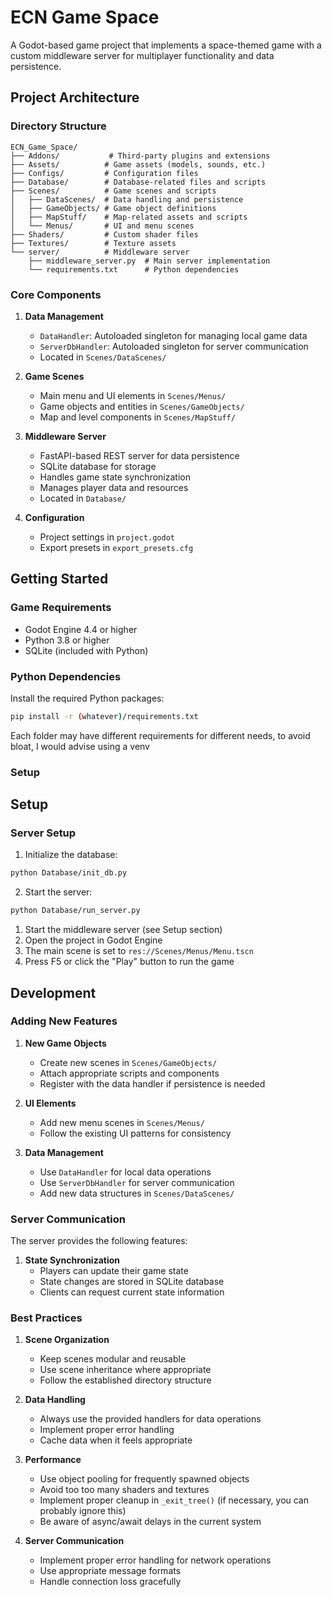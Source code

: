 # ECN Game Space

A Godot-based game project that implements a space-themed game with a custom middleware server for multiplayer functionality and data persistence.

## Project Architecture

### Directory Structure

```
ECN_Game_Space/
├── Addons/           # Third-party plugins and extensions
├── Assets/          # Game assets (models, sounds, etc.)
├── Configs/         # Configuration files
├── Database/        # Database-related files and scripts
├── Scenes/          # Game scenes and scripts
│   ├── DataScenes/  # Data handling and persistence
│   ├── GameObjects/ # Game object definitions
│   ├── MapStuff/    # Map-related assets and scripts
│   └── Menus/       # UI and menu scenes
├── Shaders/         # Custom shader files
├── Textures/        # Texture assets
└── server/          # Middleware server
    ├── middleware_server.py  # Main server implementation
    └── requirements.txt      # Python dependencies
```

### Core Components

1. **Data Management**
   - `DataHandler`: Autoloaded singleton for managing local game data
   - `ServerDbHandler`: Autoloaded singleton for server communication
   - Located in `Scenes/DataScenes/`

2. **Game Scenes**
   - Main menu and UI elements in `Scenes/Menus/`
   - Game objects and entities in `Scenes/GameObjects/`
   - Map and level components in `Scenes/MapStuff/`

3. **Middleware Server**
   - FastAPI-based REST server for data persistence
   - SQLite database for storage
   - Handles game state synchronization
   - Manages player data and resources
   - Located in `Database/`

4. **Configuration**
   - Project settings in `project.godot`
   - Export presets in `export_presets.cfg`

## Getting Started

### Game Requirements
- Godot Engine 4.4 or higher
- Python 3.8 or higher
- SQLite (included with Python)

### Python Dependencies
Install the required Python packages:
```bash
pip install -r (whatever)/requirements.txt
```
Each folder may have different requirements for different needs, to avoid bloat, I would advise using a venv

### Setup

## Setup

### Server Setup
1. Initialize the database:
```bash
python Database/init_db.py
```

2. Start the server:
```bash
python Database/run_server.py
```

1. Start the middleware server (see Setup section)
2. Open the project in Godot Engine
3. The main scene is set to `res://Scenes/Menus/Menu.tscn`
4. Press F5 or click the "Play" button to run the game

## Development

### Adding New Features

1. **New Game Objects**
   - Create new scenes in `Scenes/GameObjects/`
   - Attach appropriate scripts and components
   - Register with the data handler if persistence is needed

2. **UI Elements**
   - Add new menu scenes in `Scenes/Menus/`
   - Follow the existing UI patterns for consistency

3. **Data Management**
   - Use `DataHandler` for local data operations
   - Use `ServerDbHandler` for server communication
   - Add new data structures in `Scenes/DataScenes/`

### Server Communication

The server provides the following features:

1. **State Synchronization**
   - Players can update their game state
   - State changes are stored in SQLite database
   - Clients can request current state information


### Best Practices

1. **Scene Organization**
   - Keep scenes modular and reusable
   - Use scene inheritance where appropriate
   - Follow the established directory structure

2. **Data Handling**
   - Always use the provided handlers for data operations
   - Implement proper error handling
   - Cache data when it feels appropriate

3. **Performance**
   - Use object pooling for frequently spawned objects
   - Avoid too too many shaders and textures
   - Implement proper cleanup in `_exit_tree()` (if necessary, you can probably ignore this)
   - Be aware of async/await delays in the current system

4. **Server Communication**
   - Implement proper error handling for network operations
   - Use appropriate message formats
   - Handle connection loss gracefully
